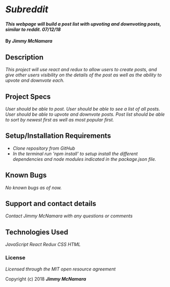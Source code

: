 # _Subreddit_

#### _This webpage will build a post list with upvoting and downvoting posts, similar to reddit.  07/12/18_

#### By _**Jimmy McNamara**_

## Description

_This project will use react and redux to allow users to create posts, and give other users visibility on the details of the post as well as the ability to upvote and downvote each._

## Project Specs

_User should be able to post._
_User should be able to see a list of all posts._
_User should be able to upvote and downvote posts._
_Post list should be able to sort by newest first as well as most popular first._

## Setup/Installation Requirements

* _Clone repository from GitHub_
* _In the terminal run 'npm install' to setup install the different dependencies and node modules indicated in the package.json file._

## Known Bugs

_No known bugs as of now._

## Support and contact details

_Contact Jimmy McNamara with any questions or comments_

## Technologies Used

_JavaScript_
_React_
_Redux_
_CSS_
_HTML_

### License

*Licensed through the MIT open resource agreement*

Copyright (c) 2018 **_Jimmy McNamara_**
